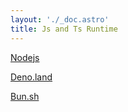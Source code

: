 ```yaml
---
layout: './_doc.astro'
title: Js and Ts Runtime
---
```


[Nodejs]()

[Deno.land](https://deno.land/)

[Bun.sh](https://bun.sh/)